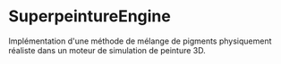 # SuperpeintureEngine
Implémentation d'une méthode de mélange de pigments physiquement réaliste dans un moteur de simulation de peinture 3D.
